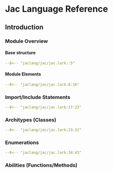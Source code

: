 # Jac Language Reference

## Introduction

### Module Overview

#### Base structure
```yaml linenums="1"
--8<-- "jaclang/jac/jac.lark::5"
```

#### Module Elements
```yaml linenums="6"
--8<-- "jaclang/jac/jac.lark:6:16"
```

### Import/Include Statements
```yaml linenums="17"
--8<-- "jaclang/jac/jac.lark:17:23"
```

### Architypes (Classes)
```yaml linenums="23"
--8<-- "jaclang/jac/jac.lark:23:32"
```

### Enumerations
```yaml linenums="34"
--8<-- "jaclang/jac/jac.lark:34:43"
```

### Abilities (Functions/Methods)